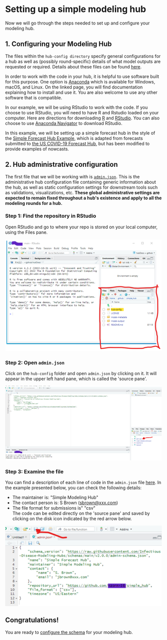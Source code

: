 # Setting up a simple modeling hub  

Now we will go through the steps needed to set up and configure your modeling hub.  

## 1. Configuring your Modeling Hub  

The files within the `hub-config directory` specify general configurations for a hub as well as (possibly round-specific) details of what model outputs are requested or required. Details about these files can be found [here](../user-guide/hub-config.md).  

In order to work with the code in your hub, it is helpful to use software built for this purpose. One option is [Anaconda](https://docs.anaconda.com/free/) which is available for Windows, macOS, and Linux. On the linked page, you will find documentation explaining how to install and use it. You are also welcome to use any other software that is compatible.  

In our example, we will be using RStudio to work with the code. If you choose to use RStudio, you will need to have R and Rstudio loaded on your computer. Here are directions for downloading  [R](https://cran.rstudio.com/) and [RStudio](https://posit.co/download/rstudio-desktop/). You can also choose to use [Anaconda Navigator](https://docs.anaconda.com/free/navigator/) to download RStudio.  

In this example, we will be setting up a simple forecast hub in the style of the [Simple Forecast Hub Example](https://github.com/Infectious-Disease-Modeling-Hubs/example-simple-forecast-hub), which is adapted from forecasts submitted to [the US COVID-19 Forecast Hub](https://github.com/reichlab/covid19-forecast-hub), but has been modified to provide examples of nowcasts.  

## 2. Hub administrative configuration  

The first file that we will be working with is [`admin.json`](../user-guide/hub-config.md#hub-administrative-configuration-admin-json-interactive-schema). This is the administrative hub configuration file containing generic information about the hub, as well as static configuration settings for downstream tools such as validations, visualizations, etc. **These global administrative settings are expected to remain fixed throughout a hub's existence and apply to all the modeling rounds for a hub.**  

### Step 1: Find the repository in RStudio  

Open RStudio and go to where your repo is stored on your local computer, using the Files pane.  

![Screenshot of how to find repository in RStudio](../images/files_pane.png)  

### Step 2: Open `admin.json`  

Click on the `hub-config` folder and open `admin.json` by clicking on it. It will appear in the upper left hand pane, which is called the 'source pane'.  

![Screenshot of how to find the admin.json file in RStudio](../images/source_pane.png)  

### Step 3: Examine the file  

You can find a description of each line of code in the  `admin.json` file [here](../user-guide/hub-config.md#hub-administrative-configuration-admin-json-interactive-schema). In the example presented below, you can check the following details:  
- The maintainer is: "Simple Modeling Hub"  
- The contact person is: S Brown (sbrown@xxx.com)  
- The file format for submissions is" "csv"  
The code can be edited directly on the 'source pane' and saved by clicking on the disk icon indicated by the red arrow below.  

![Screenshot of how to edit and save the admin.json file in RStudio](../images/admin_json.png)  

## Congratulations!  

You are ready to [configure the schema](schema-config.md) for your modeling hub.  
